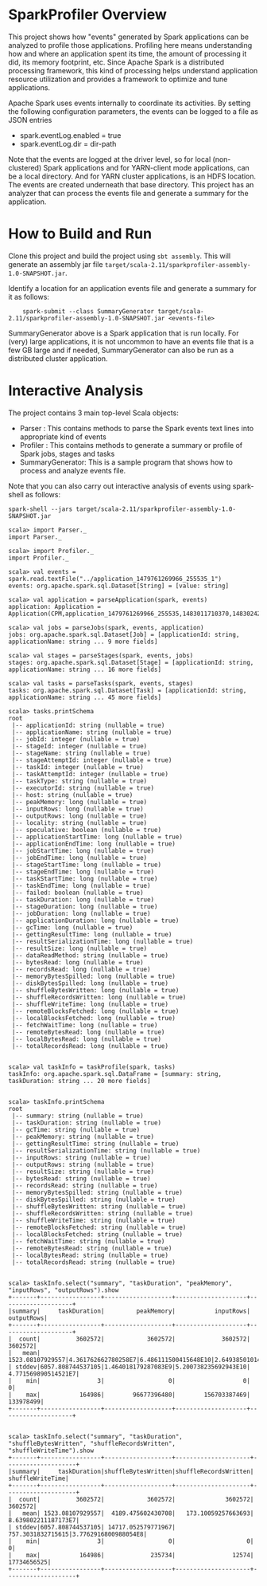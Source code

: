 # SparkProfiler Overview
This project shows how "events" generated by Spark applications can be analyzed to profile those applications.
Profiling here means understanding how and where an application spent its time, the amount of processing it did, its memory footprint, etc.
Since Apache Spark is a distributed processing framework, this kind of processing helps understand application resource utilization and provides a framework to optimize and tune applications.

Apache Spark uses events internally to coordinate its activities. By setting the following configuration parameters, the events can be logged to a file as JSON entries
- spark.eventLog.enabled = true
- spark.eventLog.dir = dir-path

Note that the events are logged at the driver level, so for local (non-clustered) Spark applications and for YARN-client mode applications, <dir-path> can be a local directory. And for YARN cluster applications, <dir-path> is an HDFS location. The events are created underneath that base directory. This project has an analyzer that can process the events file and generate a summary for the application. 

# How to Build and Run
Clone this project and build the project using `sbt assembly`. This will generate an assembly jar file `target/scala-2.11/sparkprofiler-assembly-1.0-SNAPSHOT.jar`.
 
Identify a location for an application events file and generate a summary for it as follows:

```
    spark-submit --class SummaryGenerator target/scala-2.11/sparkprofiler-assembly-1.0-SNAPSHOT.jar <events-file>
```

SummaryGenerator above is a Spark application that is run locally. For (very) large applications, it is not uncommon to have an events file that is a few GB large and if needed, SummaryGenerator can also be run as a distributed cluster application.

# Interactive Analysis
The project contains 3 main top-level Scala objects:
- Parser : This contains methods to parse the Spark events text lines into appropriate kind of events
- Profiler : This contains methods to generate a summary or profile of Spark jobs, stages and tasks
- SummaryGenerator: This is a sample program that shows how to process and analyze events file.

Note that you can also carry out interactive analysis of events using spark-shell as follows:

```
spark-shell --jars target/scala-2.11/sparkprofiler-assembly-1.0-SNAPSHOT.jar
```

```
scala> import Parser._
import Parser._

scala> import Profiler._
import Profiler._

scala> val events = spark.read.textFile("../application_1479761269966_255535_1")
events: org.apache.spark.sql.Dataset[String] = [value: string]

scala> val application = parseApplication(spark, events)
application: Application = Application(CPM,application_1479761269966_255535,1483011710370,1483024267784,12557414)

scala> val jobs = parseJobs(spark, events, application)
jobs: org.apache.spark.sql.Dataset[Job] = [applicationId: string, applicationName: string ... 9 more fields]

scala> val stages = parseStages(spark, events, jobs)
stages: org.apache.spark.sql.Dataset[Stage] = [applicationId: string, applicationName: string ... 16 more fields]

scala> val tasks = parseTasks(spark, events, stages)
tasks: org.apache.spark.sql.Dataset[Task] = [applicationId: string, applicationName: string ... 45 more fields]

scala> tasks.printSchema
root
 |-- applicationId: string (nullable = true)
 |-- applicationName: string (nullable = true)
 |-- jobId: integer (nullable = true)
 |-- stageId: integer (nullable = true)
 |-- stageName: string (nullable = true)
 |-- stageAttemptId: integer (nullable = true)
 |-- taskId: integer (nullable = true)
 |-- taskAttemptId: integer (nullable = true)
 |-- taskType: string (nullable = true)
 |-- executorId: string (nullable = true)
 |-- host: string (nullable = true)
 |-- peakMemory: long (nullable = true)
 |-- inputRows: long (nullable = true)
 |-- outputRows: long (nullable = true)
 |-- locality: string (nullable = true)
 |-- speculative: boolean (nullable = true)
 |-- applicationStartTime: long (nullable = true)
 |-- applicationEndTime: long (nullable = true)
 |-- jobStartTime: long (nullable = true)
 |-- jobEndTime: long (nullable = true)
 |-- stageStartTime: long (nullable = true)
 |-- stageEndTime: long (nullable = true)
 |-- taskStartTime: long (nullable = true)
 |-- taskEndTime: long (nullable = true)
 |-- failed: boolean (nullable = true)
 |-- taskDuration: long (nullable = true)
 |-- stageDuration: long (nullable = true)
 |-- jobDuration: long (nullable = true)
 |-- applicationDuration: long (nullable = true)
 |-- gcTime: long (nullable = true)
 |-- gettingResultTime: long (nullable = true)
 |-- resultSerializationTime: long (nullable = true)
 |-- resultSize: long (nullable = true)
 |-- dataReadMethod: string (nullable = true)
 |-- bytesRead: long (nullable = true)
 |-- recordsRead: long (nullable = true)
 |-- memoryBytesSpilled: long (nullable = true)
 |-- diskBytesSpilled: long (nullable = true)
 |-- shuffleBytesWritten: long (nullable = true)
 |-- shuffleRecordsWritten: long (nullable = true)
 |-- shuffleWriteTime: long (nullable = true)
 |-- remoteBlocksFetched: long (nullable = true)
 |-- localBlocksFetched: long (nullable = true)
 |-- fetchWaitTime: long (nullable = true)
 |-- remoteBytesRead: long (nullable = true)
 |-- localBytesRead: long (nullable = true)
 |-- totalRecordsRead: long (nullable = true)


scala> val taskInfo = taskProfile(spark, tasks)
taskInfo: org.apache.spark.sql.DataFrame = [summary: string, taskDuration: string ... 20 more fields]


scala> taskInfo.printSchema
root
 |-- summary: string (nullable = true)
 |-- taskDuration: string (nullable = true)
 |-- gcTime: string (nullable = true)
 |-- peakMemory: string (nullable = true)
 |-- gettingResultTime: string (nullable = true)
 |-- resultSerializationTime: string (nullable = true)
 |-- inputRows: string (nullable = true)
 |-- outputRows: string (nullable = true)
 |-- resultSize: string (nullable = true)
 |-- bytesRead: string (nullable = true)
 |-- recordsRead: string (nullable = true)
 |-- memoryBytesSpilled: string (nullable = true)
 |-- diskBytesSpilled: string (nullable = true)
 |-- shuffleBytesWritten: string (nullable = true)
 |-- shuffleRecordsWritten: string (nullable = true)
 |-- shuffleWriteTime: string (nullable = true)
 |-- remoteBlocksFetched: string (nullable = true)
 |-- localBlocksFetched: string (nullable = true)
 |-- fetchWaitTime: string (nullable = true)
 |-- remoteBytesRead: string (nullable = true)
 |-- localBytesRead: string (nullable = true)
 |-- totalRecordsRead: string (nullable = true)


scala> taskInfo.select("summary", "taskDuration", "peakMemory", "inputRows", "outputRows").show
+-------+-----------------+-------------------+--------------------+--------------------+
|summary|     taskDuration|         peakMemory|           inputRows|          outputRows|
+-------+-----------------+-------------------+--------------------+--------------------+
|  count|          3602572|            3602572|             3602572|             3602572|
|   mean| 1523.08107929557|4.361762662780258E7|6.486111500415648E10|2.6493850101408936E7|
| stddev|6057.808744537105|1.464018179287083E9|5.200738235692943E10| 4.771569890514521E7|
|    min|                3|                  0|                   0|                   0|
|    max|           164986|        96677396480|        156703387469|           133978499|
+-------+-----------------+-------------------+--------------------+--------------------+


scala> taskInfo.select("summary", "taskDuration", "shuffleBytesWritten", "shuffleRecordsWritten", "shuffleWriteTime").show
+-------+-----------------+-------------------+---------------------+--------------------+
|summary|     taskDuration|shuffleBytesWritten|shuffleRecordsWritten|    shuffleWriteTime|
+-------+-----------------+-------------------+---------------------+--------------------+
|  count|          3602572|            3602572|              3602572|             3602572|
|   mean| 1523.08107929557|  4189.475602430708|   173.10059257663693| 8.639802211187173E7|
| stddev|6057.808744537105| 14717.052579771967|    757.3031832715615|3.7762916800988054E8|
|    min|                3|                  0|                    0|                   0|
|    max|           164986|             235734|                12574|         17734656525|
+-------+-----------------+-------------------+---------------------+--------------------+

```
